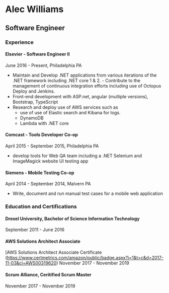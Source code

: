 # Alec Williams

## Software Engineer

### Experience

#### Elsevier - Software Engineer II

June 2016 - Present, Philadelphia PA

- Maintain and Develop .NET applications from various iterations of the .NET framework including .NET core 1 & 2. - Contribute to the management of continuous integration efforts including use of Octopus Deploy and Jenkins.
- Front-end development with ASP.net, angular (multiple versions), Bootstrap, TypeScript
- Research and deploy use of AWS services such as
  - use of use of Elastic search and Kibana for logs.
  - DynamoDB
  - Lambda with .NET core

#### Comcast - Tools Developer Co-op

April 2015 - September 2015, Philadelphia PA

- develop tools for Web QA team including a .NET Selenium and ImageMagick website UI testing app

#### Siemens - Mobile Testing Co-op

April 2014 - September 2014, Malvern PA

- Write, document and run manual test cases for a mobile web application

### Education and Certifications

#### Drexel University, Bachelor of Science Information Technology

  September 2011 - June 2016

#### AWS Solutions Architect Associate
  [AWS Solutions Architect Associate Certificate (<https://www.certmetrics.com/amazon/public/badge.aspx?i=1&t=c&d=2017-11-03&ci=AWS00319620>)
  November 2017 - November 2019

#### Scrum Alliance, Ceritified Scrum Master

  November 2017 - November 2019

